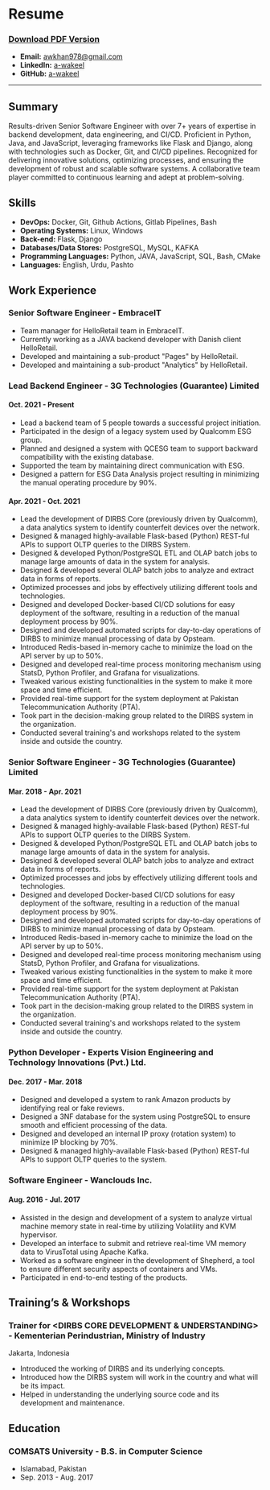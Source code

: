 # Resume

### [Download PDF Version](awakeel_cv.pdf)

- **Email:** [awkhan978@gmail.com](mailto:awkhan978@gmail.com)
- **LinkedIn:** [a-wakeel](https://www.linkedin.com/in/a-wakeel/)
- **GitHub:** [a-wakeel](https://github.com/a-wakeel)

---

## Summary

Results-driven Senior Software Engineer with over 7+ years of expertise in backend development, data engineering, and CI/CD. Proficient in Python, Java, and JavaScript, leveraging frameworks like Flask and Django, along with technologies such as Docker, Git, and CI/CD pipelines. Recognized for delivering innovative solutions, optimizing processes, and ensuring the development of robust and scalable software systems. A collaborative team player committed to continuous learning and adept at problem-solving.

## Skills

- **DevOps:** Docker, Git, Github Actions, Gitlab Pipelines, Bash
- **Operating Systems:** Linux, Windows
- **Back-end:** Flask, Django
- **Databases/Data Stores:** PostgreSQL, MySQL, KAFKA
- **Programming Languages:** Python, JAVA, JavaScript, SQL, Bash, CMake
- **Languages:** English, Urdu, Pashto

## Work Experience

### Senior Software Engineer - EmbraceIT

- Team manager for HelloRetail team in EmbraceIT.
- Currently working as a JAVA backend developer with Danish client HelloRetail.
- Developed and maintaining a sub-product "Pages" by HelloRetail.
- Developed and maintaining a sub-product "Analytics" by HelloRetail.

### Lead Backend Engineer - 3G Technologies (Guarantee) Limited

#### Oct. 2021 - Present

- Lead a backend team of 5 people towards a successful project initiation.
- Participated in the design of a legacy system used by Qualcomm ESG group.
- Planned and designed a system with QCESG team to support backward compatibility with the existing database.
- Supported the team by maintaining direct communication with ESG.
- Designed a pattern for ESG Data Analysis project resulting in minimizing the manual operating procedure by 90%.

#### Apr. 2021 - Oct. 2021

- Lead the development of DIRBS Core (previously driven by Qualcomm), a data analytics system to identify counterfeit devices over the network.
- Designed & managed highly-available Flask-based (Python) REST-ful APIs to support OLTP queries to the DIRBS System.
- Designed & developed Python/PostgreSQL ETL and OLAP batch jobs to manage large amounts of data in the system for analysis.
- Designed & developed several OLAP batch jobs to analyze and extract data in forms of reports.
- Optimized processes and jobs by effectively utilizing different tools and technologies.
- Designed and developed Docker-based CI/CD solutions for easy deployment of the software, resulting in a reduction of the manual deployment process by 90%.
- Designed and developed automated scripts for day-to-day operations of DIRBS to minimize manual processing of data by Opsteam.
- Introduced Redis-based in-memory cache to minimize the load on the API server by up to 50%.
- Designed and developed real-time process monitoring mechanism using StatsD, Python Profiler, and Grafana for visualizations.
- Tweaked various existing functionalities in the system to make it more space and time efficient.
- Provided real-time support for the system deployment at Pakistan Telecommunication Authority (PTA).
- Took part in the decision-making group related to the DIRBS system in the organization.
- Conducted several training's and workshops related to the system inside and outside the country.

### Senior Software Engineer - 3G Technologies (Guarantee) Limited

#### Mar. 2018 - Apr. 2021

- Lead the development of DIRBS Core (previously driven by Qualcomm), a data analytics system to identify counterfeit devices over the network.
- Designed & managed highly-available Flask-based (Python) REST-ful APIs to support OLTP queries to the DIRBS System.
- Designed & developed Python/PostgreSQL ETL and OLAP batch jobs to manage large amounts of data in the system for analysis.
- Designed & developed several OLAP batch jobs to analyze and extract data in forms of reports.
- Optimized processes and jobs by effectively utilizing different tools and technologies.
- Designed and developed Docker-based CI/CD solutions for easy deployment of the software, resulting in a reduction of the manual deployment process by 90%.
- Designed and developed automated scripts for day-to-day operations of DIRBS to minimize manual processing of data by Opsteam.
- Introduced Redis-based in-memory cache to minimize the load on the API server by up to 50%.
- Designed and developed real-time process monitoring mechanism using StatsD, Python Profiler, and Grafana for visualizations.
- Tweaked various existing functionalities in the system to make it more space and time efficient.
- Provided real-time support for the system deployment at Pakistan Telecommunication Authority (PTA).
- Took part in the decision-making group related to the DIRBS system in the organization.
- Conducted several training's and workshops related to the system inside and outside the country.

### Python Developer - Experts Vision Engineering and Technology Innovations (Pvt.) Ltd.

#### Dec. 2017 - Mar. 2018

- Designed and developed a system to rank Amazon products by identifying real or fake reviews.
- Designed a 3NF database for the system using PostgreSQL to ensure smooth and efficient processing of the data.
- Designed and developed an internal IP proxy (rotation system) to minimize IP blocking by 70%.
- Designed & managed highly-available Flask-based (Python) REST-ful APIs to support OLTP queries to the system.

### Software Engineer - Wanclouds Inc.

#### Aug. 2016 - Jul. 2017

- Assisted in the design and development of a system to analyze virtual machine memory state in real-time by utilizing Volatility and KVM hypervisor.
- Developed an interface to submit and retrieve real-time VM memory data to VirusTotal using Apache Kafka.
- Worked as a software engineer in the development of Shepherd, a tool to ensure different security aspects of containers and VMs.
- Participated in end-to-end testing of the products.

## Training’s & Workshops

### Trainer for <DIRBS CORE DEVELOPMENT & UNDERSTANDING> - Kementerian Perindustrian, Ministry of Industry
Jakarta, Indonesia

- Introduced the working of DIRBS and its underlying concepts.
- Introduced how the DIRBS system will work in the country and what will be its impact.
- Helped in understanding the underlying source code and its development and maintenance.

## Education

### COMSATS University - B.S. in Computer Science

- Islamabad, Pakistan
- Sep. 2013 - Aug. 2017
